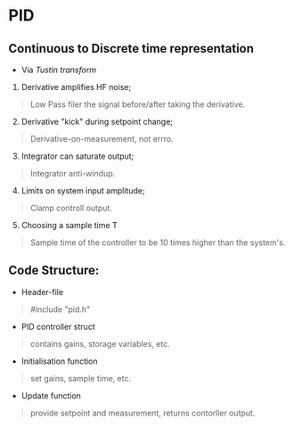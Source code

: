 # PID

## Continuous to Discrete time representation
- Via *Tustin transform*

1. Derivative amplifies HF noise;
> Low Pass filer the signal before/after taking the derivative.
2. Derivative "kick" during setpoint change;
> Derivative-on-measurement, not errro.
3. Integrator can saturate output;
> Integrator anti-windup.
4. Limits on system input amplitude;
> Clamp controll output.
5. Choosing a sample time T
> Sample time of the controller to be 10 times higher than the system's.

## Code Structure:

- Header-file
> #include "pid.h"
- PID controller struct
> contains gains, storage variables, etc.
- Initialisation function
> set gains, sample time, etc.
- Update function
> provide setpoint and measurement, returns contorller output.